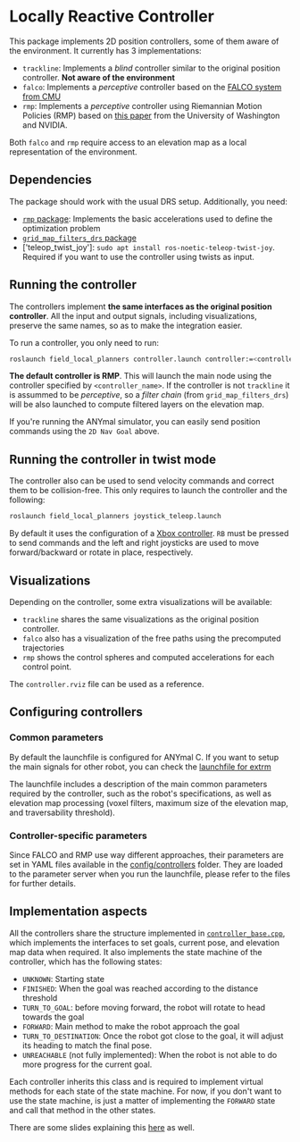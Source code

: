 # Locally Reactive Controller

This package implements 2D position controllers, some of them aware of the environment.
It currently has 3 implementations:
- `trackline`: Implements a *blind* controller similar to the original position controller. **Not aware of the environment**
- `falco`: Implements a *perceptive* controller based on the [FALCO system from CMU](https://github.com/HongbiaoZ/autonomous_exploration_development_environment/tree/noetic/src/local_planner)
- `rmp`: Implements a *perceptive* controller using Riemannian Motion Policies (RMP) based on [this paper](https://arxiv.org/abs/1904.01762) from the University of Washington and NVIDIA.

Both `falco` and `rmp` require access to an elevation map as a local representation of the environment.

## Dependencies
The package should work with the usual DRS setup. Additionally, you need:
- [`rmp` package](https://github.com/ori-drs/rmp): Implements the basic accelerations used to define the optimization problem
- [`grid_map_filters_drs` package](https://github.com/ori-drs/grid_map_filters_drs)
- ['teleop_twist_joy']: `sudo apt install ros-noetic-teleop-twist-joy`. Required if you want to use the controller using twists as input.

## Running the controller
The controllers implement **the same interfaces as the original position controller**. All the input and output signals, including visualizations, preserve the same names, so as to make the integration easier.

To run a controller, you only need to run:

```sh
roslaunch field_local_planners controller.launch controller:=<controller_name>
```

**The default controller is RMP**. This will launch the main node using the controller specified by `<controller_name>`. If the controller is not `trackline` it is assummed to be *perceptive*, so a *filter chain* (from `grid_map_filters_drs`) will be also launched to compute filtered layers on the elevation map.

If you're running the ANYmal simulator, you can easily send position commands using the `2D Nav Goal` above.

## Running the controller in twist mode
The controller also can be used to send velocity commands and correct them to be collision-free. This only requires to launch the controller and the following:

```sh
roslaunch field_local_planners joystick_teleop.launch
```

By default it uses the configuration of a [Xbox controller](config/teleop_twist_joy/xbox.config.yaml). `RB` must be pressed to send commands and the left and right joysticks are used to move forward/backward or rotate in place, respectively.

## Visualizations
Depending on the controller, some extra visualizations will be available:

- `trackline` shares the same visualizations as the original position controller.
- `falco` also has a visualization of the free paths using the precomputed trajectories
- `rmp` shows the control spheres and computed accelerations for each control point.

The `controller.rviz` file can be used as a reference.

## Configuring controllers
### Common parameters
By default the launchfile is configured for ANYmal C. If you want to setup the main signals for other robot, you can check the [launchfile for extrm](/launch/field_local_planners_extrm.launch)

The launchfile includes a description of the main common parameters required by the controller, such as the robot's specifications, as well as elevation map processing (voxel filters, maximum size of the elevation map, and traversability threshold).

### Controller-specific parameters
Since FALCO and RMP use way different approaches, their parameters are set in YAML files available in the [config/controllers](config/controllers/) folder. They are loaded to the parameter server when you run the launchfile, please refer to the files for further details.

## Implementation aspects
All the controllers share the structure implemented in [`controller_base.cpp`](src/field_local_planners/controllers/controller_base.cpp), which implements the interfaces to set goals, current pose, and elevation map data when required. It also implements the state machine of the controller, which has the following states:

- `UNKNOWN`: Starting state
- `FINISHED`: When the goal was reached according to the distance threshold
- `TURN_TO_GOAL`: before moving forward, the robot will rotate to head towards the goal
- `FORWARD`: Main method to make the robot approach the goal
- `TURN_TO_DESTINATION`: Once the robot got close to the goal, it will adjust its heading to match the final pose.
- `UNREACHABLE` (not fully implemented): When the robot is not able to do more progress for the current goal.

Each controller inherits this class and is required to implement virtual methods for each state of the state machine. For now, if you don't want to use the state machine, is just a matter of implementing the `FORWARD` state and call that method in the other states.

There are some slides explaining this [here](https://docs.google.com/presentation/d/1KO7pQUNO1Ck4Ubecnb5rPggUPdeabFRs3zTrNR90MZo/edit?usp=sharing) as well.

